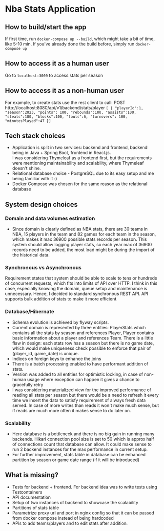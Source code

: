 # Nba Stats Application

## How to build/start the app
If first time, run
`docker-compose up --build`, which might take a bit of time, like 5-10 min.
If you've already done the build before, simply run
`docker-compose up`

## How to access it as a human user
Go to `localhost:3000` to access stats per season

## How to access it as a non-human user
For example, to create stats use the rest client to call:
POST http://localhost:8080/api/v1/backend/stats/player
`
[
{
"playerId":1,
"season":2023,
"points": 100,
"rebounds":100,
"assists":100,
"steals":100,
"blocks":100,
"fouls":6,
"turnovers": 100,
"minutesPlayed":47
}]
`


## Tech stack choices
* Application is split in two services: backend and frontend, backend being in Java + Spring Boot, frontend in React.js.
<br>I was considering Thymeleaf as a frontend first, but the requirements were mentioning maintainability and scalability,
where Thymeleaf doesn't shine.
* Relational database choice - PostgreSQL due to its easy setup and me being familiar with it :)
* Docker Compose was chosen for the same reason as the relational database

## System design choices
### Domain and data volumes estimation
* Since domain is clearly defined as NBA stats, there are 30 teams in NBA, 15 players in the team and 82 games 
for each team in the season, which makes it max 36900 possible stats records per season. This system should allow
logging player stats, so each year max of 36900 records need to be added, the most load might be during the import of 
the historical data.

### Synchronous vs Asynchronous 
Requirement states that system should be able to scale to tens or hundreds of concurrent requests, 
which fits into limits of API over HTTP. I think in this case, especially knowing the domain, queue setup and maintenance
is unnecessary. Hence, I decided to standard synchronous REST API. API supports bulk addition of stats to make it more efficient.

### Database/Hibernate
* Schema evolution is achieved by flyway scripts. 
* Current domain is represented by three entities: PlayerStats which contains all the stats by season and references Player,
Player contains basic information about a player and references Team. There is a little flaw in design: each stats row has a season
but there is no game date, which would make uniqueness check possible to enforce that pair of (player_id, game_date) is unique.
* Indices on foreign keys to enhance the joins
* There is a batch processing enabled to have performant addition of stats.
* Version was added to all entities for optimistic locking, in case of non-human usage where exception can happen it gives a chance to gracefully retry 
* I was considering materialized view for the improved performance of reading all stats per season but there would be a need
to refresh it every time we insert the data to satisfy requirement of always fresh data served. 
In case of more writes than reads it won't make much sense, but if reads are much more often it makes sense to do later on.

### Scalability
* Here database is a bottleneck and there is no big gain in running many backends. Hikari connection pool size is set to 50
which is approx half of connections count that database can allow. It could make sense to run 2 backend instances 
for the max performance in current setup.
* For further improvement, stats table in database can be enhanced partition by season or game date range (if it will be introduced)

## What is missing?
* Tests for backend + frontend. For backend idea was to write tests using Testcontainers
* API documentation
* Setup of two instances of backend to showcase the scalability 
* Partitions of stats table
* Parametrize proxy url and port in nginx config so that it can be passed from docker compose instead of being hardcoded
* APIs to add teams/players and to edit stats after addition. 